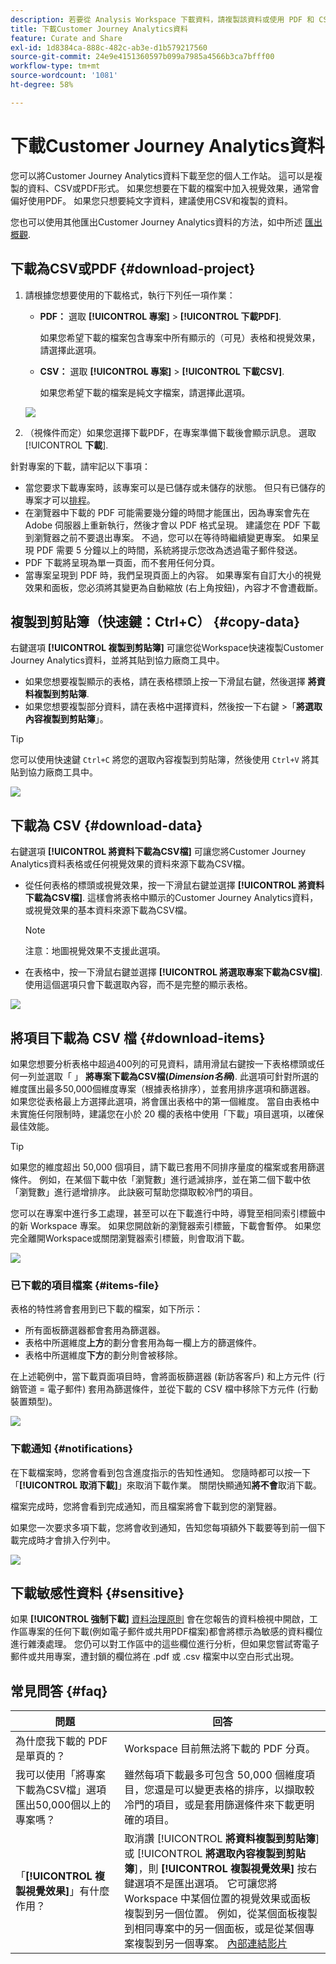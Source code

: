 ```yaml
---
description: 若要從 Analysis Workspace 下載資料，請複製該資料或使用 PDF 和 CSV 格式。
title: 下載Customer Journey Analytics資料
feature: Curate and Share
exl-id: 1d8384ca-888c-482c-ab3e-d1b579217560
source-git-commit: 24e9e4151360597b099a7985a4566b3ca7bfff00
workflow-type: tm+mt
source-wordcount: '1081'
ht-degree: 58%

---
```


# 下載Customer Journey Analytics資料

您可以將Customer Journey Analytics資料下載至您的個人工作站。 這可以是複製的資料、CSV或PDF形式。 如果您想要在下載的檔案中加入視覺效果，通常會偏好使用PDF。 如果您只想要純文字資料，建議使用CSV和複製的資料。

您也可以使用其他匯出Customer Journey Analytics資料的方法，如中所述 [匯出概觀](/help/analysis-workspace/export/export-project-overview.md).

## 下載為CSV或PDF {#download-project}

1. 請根據您想要使用的下載格式，執行下列任一項作業：

   * **PDF：** 選取 **[!UICONTROL 專案]** > **[!UICONTROL 下載PDF]**.

     如果您希望下載的檔案包含專案中所有顯示的（可見）表格和視覺效果，請選擇此選項。

   * **CSV：** 選取 **[!UICONTROL 專案]** > **[!UICONTROL 下載CSV]**.

     如果您希望下載的檔案是純文字檔案，請選擇此選項。

   ![](assets/download-project.png)

1. （視條件而定）如果您選擇下載PDF，在專案準備下載後會顯示訊息。 選取 [!UICONTROL **下載**].

針對專案的下載，請牢記以下事項：

* 當您要求下載專案時，該專案可以是已儲存或未儲存的狀態。 但只有已儲存的專案才可以[排程](/help/analysis-workspace/export/t-schedule-report.md)。
* 在瀏覽器中下載的 PDF 可能需要幾分鐘的時間才能匯出，因為專案會先在 Adobe 伺服器上重新執行，然後才會以 PDF 格式呈現。 建議您在 PDF 下載到瀏覽器之前不要退出專案。 不過，您可以在等待時繼續變更專案。 如果呈現 PDF 需要 5 分鐘以上的時間，系統將提示您改為透過電子郵件發送。
* PDF 下載將呈現為單一頁面，而不套用任何分頁。
* 當專案呈現到 PDF 時，我們呈現頁面上的內容。 如果專案有自訂大小的視覺效果和面板，您必須將其變更為自動縮放 (右上角按鈕)，內容才不會遭截斷。

## 複製到剪貼簿（快速鍵：Ctrl+C） {#copy-data}

右鍵選項 **[!UICONTROL 複製到剪貼簿]** 可讓您從Workspace快速複製Customer Journey Analytics資料，並將其貼到協力廠商工具中。

* 如果您想要複製顯示的表格，請在表格標頭上按一下滑鼠右鍵，然後選擇 **將資料複製到剪貼簿**.
* 如果您想要複製部分資料，請在表格中選擇資料，然後按一下右鍵 >「**將選取內容複製到剪貼簿**」。

>[!TIP]
>
>您可以使用快速鍵 `Ctrl+C` 將您的選取內容複製到剪貼簿，然後使用 `Ctrl+V` 將其貼到協力廠商工具中。


![](assets/copy-selection.png)

## 下載為 CSV {#download-data}

右鍵選項 **[!UICONTROL 將資料下載為CSV檔]** 可讓您將Customer Journey Analytics資料表格或任何視覺效果的資料來源下載為CSV檔。

* 從任何表格的標頭或視覺效果，按一下滑鼠右鍵並選擇 **[!UICONTROL 將資料下載為CSV檔]**. 這樣會將表格中顯示的Customer Journey Analytics資料，或視覺效果的基本資料來源下載為CSV檔。

  >[!NOTE]
  >
  >  注意：地圖視覺效果不支援此選項。


* 在表格中，按一下滑鼠右鍵並選擇 **[!UICONTROL 將選取專案下載為CSV檔]**. 使用這個選項只會下載選取內容，而不是完整的顯示表格。

![](assets/download-data-viz.png)

## 將項目下載為 CSV 檔 {#download-items}

如果您想要分析表格中超過400列的可見資料，請用滑鼠右鍵按一下表格標頭或任何一列並選取「 」 **將專案下載為CSV檔(_Dimension名稱_)**. 此選項可針對所選的維度匯出最多50,000個維度專案（根據表格排序），並套用排序選項和篩選器。 如果您從表格最上方選擇此選項，將會匯出表格中的第一個維度。 當自由表格中未實施任何限制時，建議您在小於 20 欄的表格中使用「下載」項目選項，以確保最佳效能。

>[!TIP]
>
> 如果您的維度超出 50,000 個項目，請下載已套用不同排序量度的檔案或套用篩選條件。 例如，在某個下載中依「瀏覽數」進行遞減排序，並在第二個下載中依「瀏覽數」進行遞增排序。 此訣竅可幫助您擷取較冷門的項目。

您可以在專案中進行多工處理，甚至可以在下載進行中時，導覽至相同索引標籤中的新 Workspace 專案。 如果您開啟新的瀏覽器索引標籤，下載會暫停。 如果您完全離開Workspace或關閉瀏覽器索引標籤，則會取消下載。

![](assets/download-items.png)

### 已下載的項目檔案 {#items-file}

表格的特性將會套用到已下載的檔案，如下所示：

* 所有面板篩選器都會套用為篩選器。
* 表格中所選維度&#x200B;**上方**&#x200B;的劃分會套用為每一欄上方的篩選條件。
* 表格中所選維度&#x200B;**下方**&#x200B;的劃分則會被移除。

在上述範例中，當下載頁面項目時，會將面板篩選器 (新訪客客戶) 和上方元件 (行銷管道 = 電子郵件) 套用為篩選條件，並從下載的 CSV 檔中移除下方元件 (行動裝置類型)。

![](assets/downloaded-file.png)

### 下載通知 {#notifications}

在下載檔案時，您將會看到包含進度指示的告知性通知。 您隨時都可以按一下「**[!UICONTROL 取消下載]**」來取消下載作業。 關閉快顯通知&#x200B;**將不會**&#x200B;取消下載。

檔案完成時，您將會看到完成通知，而且檔案將會下載到您的瀏覽器。

如果您一次要求多項下載，您將會收到通知，告知您每項額外下載要等到前一個下載完成時才會排入佇列中。

![](assets/toast.png)

## 下載敏感性資料 {#sensitive}

如果 **[!UICONTROL 強制下載]** [資料治理原則](/help/data-views/data-governance.md) 會在您報告的資料檢視中開啟，工作區專案的任何下載(例如電子郵件或共用PDF檔案)都會將標示為敏感的資料欄位進行雜湊處理。 您仍可以對工作區中的這些欄位進行分析，但如果您嘗試寄電子郵件或共用專案，遭封鎖的欄位將在 .pdf 或 .csv 檔案中以空白形式出現。

## 常見問答 {#faq}

| 問題 | 回答 |
| --- | --- |
| 為什麼我下載的 PDF 是單頁的？ | Workspace 目前無法將下載的 PDF 分頁。 |
| 我可以使用「將專案下載為CSV檔」選項匯出50,000個以上的專案嗎？ | 雖然每項下載最多可包含 50,000 個維度項目，您還是可以變更表格的排序，以擷取較冷門的項目，或是套用篩選條件來下載更明確的項目。 |
| 「**[!UICONTROL 複製視覺效果]**」有什麼作用？ | 取消讚 [!UICONTROL **將資料複製到剪貼簿**] 或 [!UICONTROL **將選取內容複製到剪貼簿**]，則 **[!UICONTROL 複製視覺效果]** 按右鍵選項不是匯出選項。 它可讓您將 Workspace 中某個位置的視覺效果或面板複製到另一個位置。 例如，從某個面板複製到相同專案中的另一個面板，或是從某個專案複製到另一個專案。 [內部連結影片](https://experienceleague.adobe.com/docs/analytics-learn/tutorials/analysis-workspace/visualizations/intra-linking-in-analysis-workspace.html?lang=zh-Hant) |
